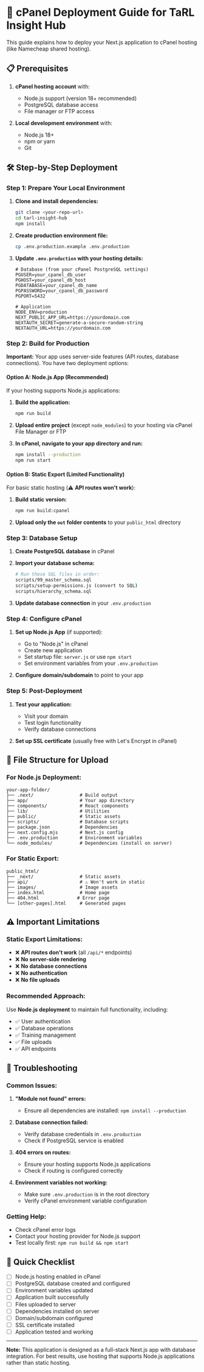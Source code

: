 # 🚀 cPanel Deployment Guide for TaRL Insight Hub

This guide explains how to deploy your Next.js application to cPanel hosting (like Namecheap shared hosting).

## 📋 Prerequisites

1. **cPanel hosting account** with:
   - Node.js support (version 18+ recommended)
   - PostgreSQL database access
   - File manager or FTP access

2. **Local development environment** with:
   - Node.js 18+
   - npm or yarn
   - Git

## 🛠️ Step-by-Step Deployment

### Step 1: Prepare Your Local Environment

1. **Clone and install dependencies:**
   ```bash
   git clone <your-repo-url>
   cd tarl-insight-hub
   npm install
   ```

2. **Create production environment file:**
   ```bash
   cp .env.production.example .env.production
   ```

3. **Update `.env.production` with your hosting details:**
   ```env
   # Database (from your cPanel PostgreSQL settings)
   PGUSER=your_cpanel_db_user
   PGHOST=your_cpanel_db_host
   PGDATABASE=your_cpanel_db_name
   PGPASSWORD=your_cpanel_db_password
   PGPORT=5432

   # Application
   NODE_ENV=production
   NEXT_PUBLIC_APP_URL=https://yourdomain.com
   NEXTAUTH_SECRET=generate-a-secure-random-string
   NEXTAUTH_URL=https://yourdomain.com
   ```

### Step 2: Build for Production

**Important:** Your app uses server-side features (API routes, database connections). You have two deployment options:

#### Option A: Node.js App (Recommended)
If your hosting supports Node.js applications:

1. **Build the application:**
   ```bash
   npm run build
   ```

2. **Upload entire project** (except `node_modules`) to your hosting via cPanel File Manager or FTP

3. **In cPanel, navigate to your app directory and run:**
   ```bash
   npm install --production
   npm run start
   ```

#### Option B: Static Export (Limited Functionality)
For basic static hosting (⚠️ **API routes won't work**):

1. **Build static version:**
   ```bash
   npm run build:cpanel
   ```

2. **Upload only the `out` folder contents** to your `public_html` directory

### Step 3: Database Setup

1. **Create PostgreSQL database** in cPanel
2. **Import your database schema:**
   ```bash
   # Run these SQL files in order:
   scripts/99_master_schema.sql
   scripts/setup-permissions.js (convert to SQL)
   scripts/hierarchy_schema.sql
   ```

3. **Update database connection** in your `.env.production`

### Step 4: Configure cPanel

1. **Set up Node.js App** (if supported):
   - Go to "Node.js" in cPanel
   - Create new application
   - Set startup file: `server.js` or use `npm start`
   - Set environment variables from your `.env.production`

2. **Configure domain/subdomain** to point to your app

### Step 5: Post-Deployment

1. **Test your application:**
   - Visit your domain
   - Test login functionality
   - Verify database connections

2. **Set up SSL certificate** (usually free with Let's Encrypt in cPanel)

## 📁 File Structure for Upload

### For Node.js Deployment:
```
your-app-folder/
├── .next/                 # Build output
├── app/                   # Your app directory
├── components/            # React components
├── lib/                   # Utilities
├── public/                # Static assets
├── scripts/               # Database scripts
├── package.json           # Dependencies
├── next.config.mjs        # Next.js config
├── .env.production        # Environment variables
└── node_modules/          # Dependencies (install on server)
```

### For Static Export:
```
public_html/
├── _next/                 # Static assets
├── api/                   # ⚠️ Won't work in static
├── images/                # Image assets
├── index.html             # Home page
├── 404.html              # Error page
└── [other-pages].html     # Generated pages
```

## ⚠️ Important Limitations

### Static Export Limitations:
- ❌ **API routes don't work** (all `/api/*` endpoints)
- ❌ **No server-side rendering**
- ❌ **No database connections**
- ❌ **No authentication**
- ❌ **No file uploads**

### Recommended Approach:
Use **Node.js deployment** to maintain full functionality, including:
- ✅ User authentication
- ✅ Database operations
- ✅ Training management
- ✅ File uploads
- ✅ API endpoints

## 🔧 Troubleshooting

### Common Issues:

1. **"Module not found" errors:**
   - Ensure all dependencies are installed: `npm install --production`

2. **Database connection failed:**
   - Verify database credentials in `.env.production`
   - Check if PostgreSQL service is enabled

3. **404 errors on routes:**
   - Ensure your hosting supports Node.js applications
   - Check if routing is configured correctly

4. **Environment variables not working:**
   - Make sure `.env.production` is in the root directory
   - Verify cPanel environment variable configuration

### Getting Help:
- Check cPanel error logs
- Contact your hosting provider for Node.js support
- Test locally first: `npm run build && npm start`

## 🎯 Quick Checklist

- [ ] Node.js hosting enabled in cPanel
- [ ] PostgreSQL database created and configured
- [ ] Environment variables updated
- [ ] Application built successfully
- [ ] Files uploaded to server
- [ ] Dependencies installed on server
- [ ] Domain/subdomain configured
- [ ] SSL certificate installed
- [ ] Application tested and working

---

**Note:** This application is designed as a full-stack Next.js app with database integration. For best results, use hosting that supports Node.js applications rather than static hosting.